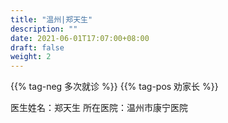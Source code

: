 ```yaml
---
title: "温州|郑天生"
description: ""
date: 2021-06-01T17:07:00+08:00
draft: false
weight: 2
---
```


{{% tag-neg 多次就诊 %}} {{% tag-pos 劝家长 %}}

医生姓名：郑天生
所在医院：温州市康宁医院
